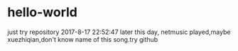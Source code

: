 # hello-world
just try repository
2017-8-17 22:52:47
later this day, netmusic played,maybe xuezhiqian,don't know name of this song.try github
